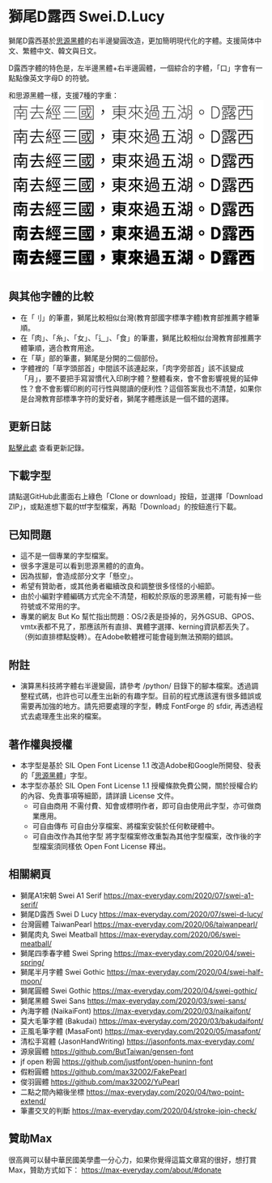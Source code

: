 # 獅尾D露西 Swei.D.Lucy

獅尾D露西基於[思源黑體](https://github.com/adobe-fonts/source-han-sans)的右半邊變圓改造，更加簡明現代化的字體。支援简体中文、繁體中文、韓文與日文。

D露西字體的特色是，左半邊黑體+右半邊圓體，一個綜合的字體，「口」字會有一點點像英文字母D 的符號。

和思源黑體一樣，支援7種的字重：
![字體預覽](https://github.com/max32002/swei-d-lucy/raw/master/preview/compare_style.png)

## 與其他字體的比較
* 在「刂」的筆畫，獅尾比較相似台灣(教育部國字標準字體)教育部推薦字體筆順。
* 在「肉」、「糸」、「女」、「辶」、「食」的筆畫，獅尾比較相似台灣教育部推薦字體筆順，適合教育用途。
* 在「草」部的筆畫，獅尾是分開的二個部份。
* 字體裡的「草字頭部首」中間該不該連起來，「肉字旁部首」該不該變成「月」，要不要把手寫習慣代入印刷字體？整體看來，會不會影響視覺的延伸性？會不會影響印刷的可行性與閱讀的便利性？這個答案我也不清楚，如果你是台灣教育部標準字符的愛好者，獅尾字體應該是一個不錯的選擇。

## 更新日誌
[點擊此處](https://github.com/max32002/swei-d-lucy/blob/master/change_log.md) 查看更新記錄。

## 下載字型

請點選GitHub此畫面右上綠色「Clone or download」按鈕，並選擇「Download ZIP」，或點進想下載的ttf字型檔案，再點「Download」的按鈕進行下載。

## 已知問題

* 這不是一個專業的字型檔案。
* 很多字還是可以看到思源黑體的的直角。
* 因為拔腳，會造成部分文字「懸空」。
* 希望有贊助者，或其他勇者繼續改良和調整很多怪怪的小細節。
* 由於小編對字體編碼方式完全不清楚，相較於原版的思源黑體，可能有掉一些符號或不常用的字。
* 專業的網友 But Ko 幫忙指出問題：OS/2表是掛掉的，另外GSUB、GPOS、vmtx表都不見了，那應該所有直排、異體字選擇、kerning資訊都丟失了。（例如直排標點旋轉）。在Adobe軟體裡可能會碰到無法預期的錯誤。

## 附註

* 演算黑科技將字體右半邊變圓，請參考 /python/ 目錄下的腳本檔案。透過調整程式碼，也許也可以產生出新的有趣字型。目前的程式應該還有很多錯誤或需要再加強的地方。請先把要處理的字型，轉成 FontForge 的 sfdir, 再透過程式去處理產生出來的檔案。

## 著作權與授權

* 本字型是基於 SIL Open Font License 1.1 改造Adobe和Google所開發、發表的「[思源黑體](https://github.com/adobe-fonts/source-han-sans)」字型。
* 本字型亦基於 SIL Open Font License 1.1 授權條款免費公開，關於授權合約的內容、免責事項等細節，請詳讀 License 文件。
    * 可自由商用 不需付費、知會或標明作者，即可自由使用此字型，亦可做商業應用。
    * 可自由傳布 可自由分享檔案、將檔案安裝於任何軟硬體中。
    * 可自由改作為其他字型 將字型檔案修改重製為其他字型檔案，改作後的字型檔案須同樣依 Open Font License 釋出。
    
    
## 相關網頁

* 獅尾A1宋朝 Swei A1 Serif
https://max-everyday.com/2020/07/swei-a1-serif/
* 獅尾D露西 Swei D Lucy
https://max-everyday.com/2020/07/swei-d-lucy/
* 台灣圓體 TaiwanPearl
https://max-everyday.com/2020/06/taiwanpearl/
* 獅尾肉丸 Swei Meatball
https://max-everyday.com/2020/06/swei-meatball/
* 獅尾四季春字體 Swei Spring
https://max-everyday.com/2020/04/swei-spring/
* 獅尾半月字體 Swei Gothic
https://max-everyday.com/2020/04/swei-half-moon/
* 獅尾圓體 Swei Gothic
https://max-everyday.com/2020/04/swei-gothic/
* 獅尾黑體 Swei Sans
https://max-everyday.com/2020/03/swei-sans/
* 內海字體 (NaikaiFont) 
https://max-everyday.com/2020/03/naikaifont/
* 莫大毛筆字體 (Bakudai)
https://max-everyday.com/2020/03/bakudaifont/
* 正風毛筆字體 (MasaFont)
https://max-everyday.com/2020/05/masafont/
* 清松手寫體 (JasonHandWriting)
https://jasonfonts.max-everyday.com/
* 源泉圓體
https://github.com/ButTaiwan/gensen-font
* jf open 粉圓
https://github.com/justfont/open-huninn-font
* 假粉圓體
https://github.com/max32002/FakePearl
* 俊羽圓體
https://github.com/max32002/YuPearl
* 二點之間內縮後坐標
https://max-everyday.com/2020/04/two-point-extend/
* 筆畫交叉的判斷
https://max-everyday.com/2020/04/stroke-join-check/

## 贊助Max

很高興可以替中華民國美學盡一分心力，如果你覺得這篇文章寫的很好，想打賞Max，贊助方式如下：
https://max-everyday.com/about/#donate
